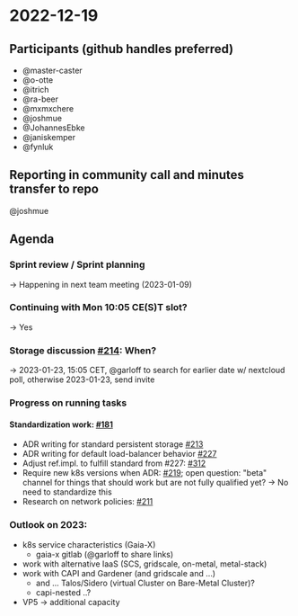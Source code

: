 # 2022-12-19
## Participants (github handles preferred)
* @master-caster
* @o-otte
* @itrich
* @ra-beer
* @mxmxchere
* @joshmue
* @JohannesEbke
* @janiskemper
* @fynluk
## Reporting in community call and minutes transfer to repo
@joshmue
## Agenda 
### Sprint review / Sprint planning
-> Happening in next team meeting (2023-01-09)
### Continuing with Mon 10:05 CE(S)T slot?
-> Yes
### Storage discussion [#214](https://github.com/SovereignCloudStack/issues/issues/214): When?
-> 2023-01-23, 15:05 CET, @garloff to search for earlier date w/ nextcloud poll, otherwise 2023-01-23, send invite
### Progress on running tasks
#### Standardization work: [#181](https://github.com/SovereignCloudStack/issues/issues/181)
* ADR writing for standard persistent storage [#213](https://github.com/SovereignCloudStack/issues/issues/213)
* ADR writing for default load-balancer behavior [#227](https://github.com/SovereignCloudStack/issues/issues/227)
* Adjust ref.impl. to fulfill standard from #227: [#312](https://github.com/SovereignCloudStack/k8s-cluster-api-provider/issues/312)
* Require new k8s versions when ADR: [#219](https://github.com/SovereignCloudStack/issues/issues/219); open question: "beta" channel for things that should work but are not fully qualified yet? -> No need to standardize this
* Research on network policies: [#211](https://github.com/SovereignCloudStack/issues/issues/211)
### Outlook on 2023:
* k8s service characteristics (Gaia-X)
  - gaia-x gitlab (@garloff to share links)
* work with alternative IaaS (SCS, gridscale, on-metal, metal-stack)
* work with CAPI and Gardener (and gridscale and ...)
  - and ... Talos/Sidero (virtual Cluster on Bare-Metal Cluster)?
  - capi-nested ..?
* VP5 -> additional capacity
